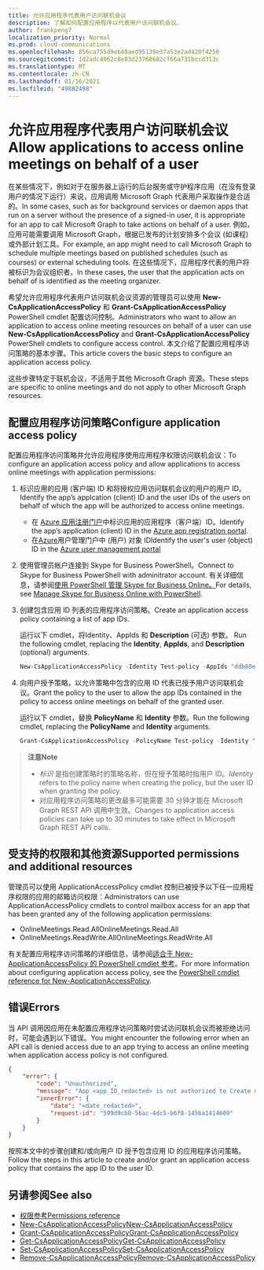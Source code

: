 ```yaml
---
title: 允许应用程序代表用户访问联机会议
description: 了解如何配置应用程序以代表用户访问联机会议。
author: frankpeng7
localization_priority: Normal
ms.prod: cloud-communications
ms.openlocfilehash: 856ca755d9eb48aed95139e37a53e2ad420f4250
ms.sourcegitcommit: 1d2adc4062c8e83d23768682cf66a731bccd313c
ms.translationtype: MT
ms.contentlocale: zh-CN
ms.lasthandoff: 01/16/2021
ms.locfileid: "49882498"
---
```

# <a name="allow-applications-to-access-online-meetings-on-behalf-of-a-user"></a><span data-ttu-id="e1c5f-103">允许应用程序代表用户访问联机会议</span><span class="sxs-lookup"><span data-stu-id="e1c5f-103">Allow applications to access online meetings on behalf of a user</span></span>

<span data-ttu-id="e1c5f-104">在某些情况下，例如对于在服务器上运行的后台服务或守护程序应用（在没有登录用户的情况下运行）来说，应用调用 Microsoft Graph 代表用户采取操作是合适的。</span><span class="sxs-lookup"><span data-stu-id="e1c5f-104">In some cases, such as for background services or daemon apps that run on a server without the presence of a signed-in user, it is appropriate for an app to call Microsoft Graph to take actions on behalf of a user.</span></span> <span data-ttu-id="e1c5f-105">例如，应用可能需要调用 Microsoft Graph，根据已发布的计划安排多个会议 (如课程) 或外部计划工具。</span><span class="sxs-lookup"><span data-stu-id="e1c5f-105">For example, an app might need to call Microsoft Graph to schedule multiple meetings based on published schedules (such as courses) or external scheduling tools.</span></span> <span data-ttu-id="e1c5f-106">在这些情况下，应用程序代表的用户将被标识为会议组织者。</span><span class="sxs-lookup"><span data-stu-id="e1c5f-106">In these cases, the user that the application acts on behalf of is identified as the meeting organizer.</span></span>

<span data-ttu-id="e1c5f-107">希望允许应用程序代表用户访问联机会议资源的管理员可以使用 **New-CsApplicationAccessPolicy** 和 **Grant-CsApplicationAccessPolicy** PowerShell cmdlet 配置访问控制。</span><span class="sxs-lookup"><span data-stu-id="e1c5f-107">Administrators who want to allow an application to access online meeting resources on behalf of a user can use **New-CsApplicationAccessPolicy** and **Grant-CsApplicationAccessPolicy** PowerShell cmdlets to configure access control.</span></span> <span data-ttu-id="e1c5f-108">本文介绍了配置应用程序访问策略的基本步骤。</span><span class="sxs-lookup"><span data-stu-id="e1c5f-108">This article covers the basic steps to configure an application access policy.</span></span>

<span data-ttu-id="e1c5f-109">这些步骤特定于联机会议，不适用于其他 Microsoft Graph 资源。</span><span class="sxs-lookup"><span data-stu-id="e1c5f-109">These steps are specific to online meetings and do not apply to other Microsoft Graph resources.</span></span>

## <a name="configure-application-access-policy"></a><span data-ttu-id="e1c5f-110">配置应用程序访问策略</span><span class="sxs-lookup"><span data-stu-id="e1c5f-110">Configure application access policy</span></span>

<span data-ttu-id="e1c5f-111">配置应用程序访问策略并允许应用程序使用应用程序权限访问联机会议：</span><span class="sxs-lookup"><span data-stu-id="e1c5f-111">To configure an application access policy and allow applications to access online meetings with application permissions:</span></span>

1. <span data-ttu-id="e1c5f-112">标识应用的应用 (客户端) ID 和将授权应用访问联机会议的用户的用户 ID。</span><span class="sxs-lookup"><span data-stu-id="e1c5f-112">Identify the app’s applcation (client) ID and the user IDs of the users on behalf of which the app will be authorized to access online meetings.</span></span>

    - <span data-ttu-id="e1c5f-113">在 [Azure 应用注册门户](https://portal.azure.com/#blade/Microsoft_AAD_RegisteredApps/ApplicationsListBlade)中标识应用的应用程序（客户端）ID。</span><span class="sxs-lookup"><span data-stu-id="e1c5f-113">Identify the app’s application (client) ID in the [Azure app registration portal](https://portal.azure.com/#blade/Microsoft_AAD_RegisteredApps/ApplicationsListBlade).</span></span>
    - <span data-ttu-id="e1c5f-114">在[Azure](https://portal.azure.com/#blade/Microsoft_AAD_IAM/UsersManagementMenuBlade)用户管理门户中 (用户) 对象 ID</span><span class="sxs-lookup"><span data-stu-id="e1c5f-114">Identify the user's user (object) ID in the [Azure user management portal](https://portal.azure.com/#blade/Microsoft_AAD_IAM/UsersManagementMenuBlade)</span></span>

2. <span data-ttu-id="e1c5f-115">使用管理员帐户连接到 Skype for Business PowerShell。</span><span class="sxs-lookup"><span data-stu-id="e1c5f-115">Connect to Skype for Business PowerShell with adminitrator account.</span></span> <span data-ttu-id="e1c5f-116">有关详细信息，请参阅[使用 PowerShell 管理 Skype for Business Online。](/microsoft-365/enterprise/manage-skype-for-business-online-with-microsoft-365-powershell)</span><span class="sxs-lookup"><span data-stu-id="e1c5f-116">For details, see [Manage Skype for Business Online with PowerShell](/microsoft-365/enterprise/manage-skype-for-business-online-with-microsoft-365-powershell).</span></span>

3. <span data-ttu-id="e1c5f-117">创建包含应用 ID 列表的应用程序访问策略。</span><span class="sxs-lookup"><span data-stu-id="e1c5f-117">Create an application access policy containing a list of app IDs.</span></span>

    <span data-ttu-id="e1c5f-118">运行以下 cmdlet，将Identity、AppIds 和 **Description** (可选) 参数。 </span><span class="sxs-lookup"><span data-stu-id="e1c5f-118">Run the following cmdlet, replacing the **Identity**, **AppIds**, and **Description** (optional) arguments.</span></span>

    ```powershell
    New-CsApplicationAccessPolicy -Identity Test-policy -AppIds "ddb80e06-92f3-4978-bc22-a0eee85e6a9e", "ccb80e06-92f3-4978-bc22-a0eee85e6a9e", "bbb80e06-92f3-4978-bc22-a0eee85e6a9e" -Description "description here"
    ```

4. <span data-ttu-id="e1c5f-119">向用户授予策略，以允许策略中包含的应用 ID 代表已授予用户访问联机会议。</span><span class="sxs-lookup"><span data-stu-id="e1c5f-119">Grant the policy to the user to allow the app IDs contained in the policy to access online meetings on behalf of the granted user.</span></span> 

   <span data-ttu-id="e1c5f-120">运行以下 cmdlet，替换 **PolicyName** 和 **Identity** 参数。</span><span class="sxs-lookup"><span data-stu-id="e1c5f-120">Run the following cmdlet, replacing the **PolicyName** and **Identity** arguments.</span></span>

   ```powershell
   Grant-CsApplicationAccessPolicy -PolicyName Test-policy -Identity "ddb80e06-92f3-4978-bc22-a0eee85e6a9e"
   ```

> <span data-ttu-id="e1c5f-121">**注意**</span><span class="sxs-lookup"><span data-stu-id="e1c5f-121">**Note**</span></span> 
> 
> - <span data-ttu-id="e1c5f-122">_标识_ 是指创建策略时的策略名称，但在授予策略时指用户 ID。</span><span class="sxs-lookup"><span data-stu-id="e1c5f-122">_Identity_ refers to the policy name when creating the policy, but the user ID when granting the policy.</span></span>
> - <span data-ttu-id="e1c5f-123">对应用程序访问策略的更改最多可能需要 30 分钟才能在 Microsoft Graph REST API 调用中生效。</span><span class="sxs-lookup"><span data-stu-id="e1c5f-123">Changes to application access policies can take up to 30 minutes to take effect in Microsoft Graph REST API calls.</span></span>

## <a name="supported-permissions-and-additional-resources"></a><span data-ttu-id="e1c5f-124">受支持的权限和其他资源</span><span class="sxs-lookup"><span data-stu-id="e1c5f-124">Supported permissions and additional resources</span></span>

<span data-ttu-id="e1c5f-125">管理员可以使用 ApplicationAccessPolicy cmdlet 控制已被授予以下任一应用程序权限的应用的邮箱访问权限：</span><span class="sxs-lookup"><span data-stu-id="e1c5f-125">Administrators can use ApplicationAccessPolicy cmdlets to control mailbox access for an app that has been granted any of the following application permissions:</span></span>

- <span data-ttu-id="e1c5f-126">OnlineMeetings.Read.All</span><span class="sxs-lookup"><span data-stu-id="e1c5f-126">OnlineMeetings.Read.All</span></span>
- <span data-ttu-id="e1c5f-127">OnlineMeetings.ReadWrite.All</span><span class="sxs-lookup"><span data-stu-id="e1c5f-127">OnlineMeetings.ReadWrite.All</span></span>

<span data-ttu-id="e1c5f-128">有关配置应用程序访问策略的详细信息，请参阅[适合于 New-ApplicationAccessPolicy 的 PowerShell cmdlet 参考](/powershell/module/skype/new-csapplicationaccesspolicy)。</span><span class="sxs-lookup"><span data-stu-id="e1c5f-128">For more information about configuring application access policy, see the [PowerShell cmdlet reference for New-ApplicationAccessPolicy](/powershell/module/skype/new-csapplicationaccesspolicy).</span></span>

## <a name="errors"></a><span data-ttu-id="e1c5f-129">错误</span><span class="sxs-lookup"><span data-stu-id="e1c5f-129">Errors</span></span>

<span data-ttu-id="e1c5f-130">当 API 调用因应用在未配置应用程序访问策略时尝试访问联机会议而被拒绝访问时，可能会遇到以下错误。</span><span class="sxs-lookup"><span data-stu-id="e1c5f-130">You might encounter the following error when an API call is denied access due to an app trying to access an online meeting when application access policy is not configured.</span></span>

```json
{
    "error": {
        "code": "Unauthorized",
        "message": "App <app_ID_redacted> is not authorized to Create meeting on behalf of user <user_ID_redacted>",
        "innerError": {
            "date": "<date_redacted>",
            "request-id": "599d9cb0-56ac-4dc5-b6f8-1456a1414609"
        }
    }
}
```

<span data-ttu-id="e1c5f-131">按照本文中的步骤创建和/或向用户 ID 授予包含应用 ID 的应用程序访问策略。</span><span class="sxs-lookup"><span data-stu-id="e1c5f-131">Follow the steps in this article to create and/or grant an application access policy that contains the app ID to the user ID.</span></span>

## <a name="see-also"></a><span data-ttu-id="e1c5f-132">另请参阅</span><span class="sxs-lookup"><span data-stu-id="e1c5f-132">See also</span></span>

- [<span data-ttu-id="e1c5f-133">权限参考</span><span class="sxs-lookup"><span data-stu-id="e1c5f-133">Permissions reference</span></span>](permissions-reference.md)
- [<span data-ttu-id="e1c5f-134">New-CsApplicationAccessPolicy</span><span class="sxs-lookup"><span data-stu-id="e1c5f-134">New-CsApplicationAccessPolicy</span></span>](/powershell/module/skype/new-csapplicationaccesspolicy)
- [<span data-ttu-id="e1c5f-135">Grant-CsApplicationAccessPolicy</span><span class="sxs-lookup"><span data-stu-id="e1c5f-135">Grant-CsApplicationAccessPolicy</span></span>](/powershell/module/skype/grant-csapplicationaccesspolicy)
- [<span data-ttu-id="e1c5f-136">Get-CsApplicationAccessPolicy</span><span class="sxs-lookup"><span data-stu-id="e1c5f-136">Get-CsApplicationAccessPolicy</span></span>](/powershell/module/skype/get-csapplicationaccesspolicy)
- [<span data-ttu-id="e1c5f-137">Set-CsApplicationAccessPolicy</span><span class="sxs-lookup"><span data-stu-id="e1c5f-137">Set-CsApplicationAccessPolicy</span></span>](/powershell/module/skype/set-csapplicationaccesspolicy)
- [<span data-ttu-id="e1c5f-138">Remove-CsApplicationAccessPolicy</span><span class="sxs-lookup"><span data-stu-id="e1c5f-138">Remove-CsApplicationAccessPolicy</span></span>](/powershell/module/skype/remove-csapplicationaccesspolicy)
